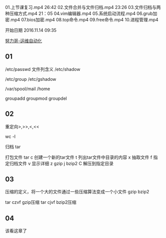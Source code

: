 01.上节课复习.mp4 26:42
02.文件合并与文件归档.mp4 23:26
03.文件归档与两种压缩方式.mp4 21：05
04.vim编辑器.mp4
05.系统启动流程.mp4
06.grub加密.mp4
07.bios加密.mp4
08.top命令.mp4
09.free命令.mp4
10.进程管理.mp4

开始日期 2016.11.14 09:35

[努力哥-运维自动化](http://www.cnblogs.com/nulige/p/6052941.html)

## 01
/etc/passwd 文件列含义
/etc/shadow

/etc/group
/etc/gshadow

/var/spool/mail
/home

groupadd
groupmod
groupdel

## 02
重定向>,>>,<,<<

wc -l

归档
tar

打包文件
tar
c 创建一个新的tar文件
t 列出tar文件中目录的内容
x 抽取文件
f 指定归档文件
v 显示详细
z gzip
j bzip2
C 解压到指定目录


## 03
压缩的定义，将一个大的文件通过一些压缩算法变成一个小文件
gzip
bzip2

tar czvf gzip压缩
tar cjvf bzip2压缩

## 04
该看这章了